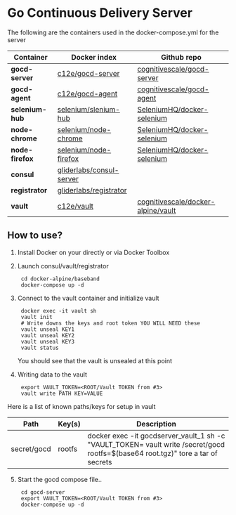 # Go Continuous Delivery Server

The following are the containers used in the docker-compose.yml for the server

| Container | Docker index | Github repo |
| --------- | --------------- | ----------- |
| **gocd-server** | [c12e/gocd-server](https://hub.docker.com/r/c12e/gocd-server/)|[cognitivescale/gocd-server](https://github.com/cognitivescale/gocd-server) |
| **gocd-agent** | [c12e/gocd-agent](https://hub.docker.com/r/c12e/gocd-agent/)|[cognitivescale/gocd-agent](https://github.com/cognitivescale/gocd-agent) |
| **selenium-hub** | [selenium/slenium-hub](https://hub.docker.com/r/selenium/hub/)|[SeleniumHQ/docker-selenium](https://github.com/SeleniumHQ/docker-selenium) |
| **node-chrome** | [selenium/node-chrome](https://hub.docker.com/r/selenium/node-chrome/)|[SeleniumHQ/docker-selenium](https://github.com/SeleniumHQ/docker-selenium) |
| **node-firefox** | [selenium/node-firefox](https://hub.docker.com/r/selenium/node-firefox/)|[SeleniumHQ/docker-selenium](https://github.com/SeleniumHQ/docker-selenium) |
| **consul** | [gliderlabs/consul-server](https://hub.docker.com/r/gliderlabs/consul-server/)| |
| **registrator** | [gliderlabs/registrator](https://hub.docker.com/r/gliderlabs/registrator/)| |
| **vault** | [c12e/vault](https://hub.docker.com/r/c12e/vault)|[cognitivescale/docker-alpine/vault](https://github.com/cognitivescale/docker-alpine) |


## How to use?

1. Install Docker on your directly or via Docker Toolbox
2. Launch consul/vault/registrator
	
		cd docker-alpine/baseband
		docker-compose up -d

3. Connect to the vault container and initialize vault 
		
		docker exec -it vault sh
		vault init
		# Write downs the keys and root token YOU WILL NEED these
		vault unseal KEY1
		vault unseal KEY2
		vault unseal KEY3
		vault status
	You should see that the vault is unsealed at this point
	
4. Writing data to the vault

 		export VAULT_TOKEN=<ROOT/Vault TOKEN from #3>
		vault write PATH KEY=VALUE

Here is a list of known paths/keys for setup in vault

| Path | Key(s) | Description|
|---- | ---| --------|	
| secret/gocd | rootfs | docker exec -it gocdserver_vault_1 sh -c "VAULT_TOKEN=<TOKEN> vault write /secret/gocd rootfs=$(base64 root.tgz)" tore a tar of secrets |
 

5. Start the gocd compose file..
 		
 		cd gocd-server
 		export VAULT_TOKEN=<ROOT/Vault TOKEN from #3>
 		docker-compose up -d
 		


